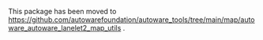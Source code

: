 This package has been moved to <https://github.com/autowarefoundation/autoware_tools/tree/main/map/autoware_autoware_lanelet2_map_utils> .
